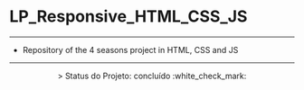 # LP_Responsive_HTML_CSS_JS

---

- Repository of the 4 seasons project in HTML, CSS and JS

---

<p align="center">
 > Status do Projeto: concluído :white_check_mark:
</p>
